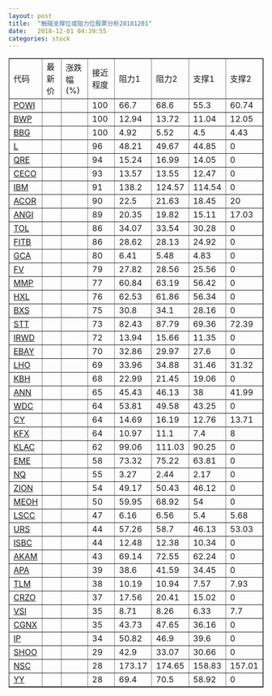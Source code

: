 ```yaml
---
layout: post
title:  "触碰支撑位或阻力位股票分析20181201"
date:   2018-12-01 04:39:55
categories: stock
---
```

<script type="text/javascript">
var stockList = []
stockList.push('gb_powi');
stockList.push('gb_bwp');
stockList.push('gb_bbg');
stockList.push('gb_l');
stockList.push('gb_qre');
stockList.push('gb_ceco');
stockList.push('gb_ibm');
stockList.push('gb_acor');
stockList.push('gb_angi');
stockList.push('gb_tol');
stockList.push('gb_fitb');
stockList.push('gb_gca');
stockList.push('gb_fv');
stockList.push('gb_mmp');
stockList.push('gb_hxl');
stockList.push('gb_bxs');
stockList.push('gb_stt');
stockList.push('gb_irwd');
stockList.push('gb_ebay');
stockList.push('gb_lho');
stockList.push('gb_kbh');
stockList.push('gb_ann');
stockList.push('gb_wdc');
stockList.push('gb_cy');
stockList.push('gb_kfx');
stockList.push('gb_klac');
stockList.push('gb_eme');
stockList.push('gb_nq');
stockList.push('gb_zion');
stockList.push('gb_meoh');
stockList.push('gb_lscc');
stockList.push('gb_urs');
stockList.push('gb_isbc');
stockList.push('gb_akam');
stockList.push('gb_apa');
stockList.push('gb_tlm');
stockList.push('gb_crzo');
stockList.push('gb_vsi');
stockList.push('gb_cgnx');
stockList.push('gb_ip');
stockList.push('gb_shoo');
stockList.push('gb_nsc');
stockList.push('gb_yy');
</script>
<table border="1">
 <tr>
 <td>代码</td>
 <td>最新价</td>
 <td>涨跌幅(%)</td>
 <td>接近程度</td>
 <td>阻力1</td>
 <td>阻力2</td>
 <td>支撑1</td>
 <td>支撑2</td>
</tr>
  <tr id="powi" class="green">
  <td><a href="http://stock.finance.sina.com.cn/usstock/quotes/POWI.html" target="_blank">POWI</a></td><td></td><td></td><td>100</td><td>66.7</td><td>68.6</td><td>55.3</td><td>60.74</td></tr>
  <tr id="bwp" class="green">
  <td><a href="http://stock.finance.sina.com.cn/usstock/quotes/BWP.html" target="_blank">BWP</a></td><td></td><td></td><td>100</td><td>12.94</td><td>13.72</td><td>11.04</td><td>12.05</td></tr>
  <tr id="bbg" class="red">
  <td><a href="http://stock.finance.sina.com.cn/usstock/quotes/BBG.html" target="_blank">BBG</a></td><td></td><td></td><td>100</td><td>4.92</td><td>5.52</td><td>4.5</td><td>4.43</td></tr>
  <tr id="l" class="red">
  <td><a href="http://stock.finance.sina.com.cn/usstock/quotes/L.html" target="_blank">L</a></td><td></td><td></td><td>96</td><td>48.21</td><td>49.67</td><td>44.85</td><td>0</td></tr>
  <tr id="qre" class="red">
  <td><a href="http://stock.finance.sina.com.cn/usstock/quotes/QRE.html" target="_blank">QRE</a></td><td></td><td></td><td>94</td><td>15.24</td><td>16.99</td><td>14.05</td><td>0</td></tr>
  <tr id="ceco" class="red">
  <td><a href="http://stock.finance.sina.com.cn/usstock/quotes/CECO.html" target="_blank">CECO</a></td><td></td><td></td><td>93</td><td>13.57</td><td>13.55</td><td>12.47</td><td>0</td></tr>
  <tr id="ibm" class="red">
  <td><a href="http://stock.finance.sina.com.cn/usstock/quotes/IBM.html" target="_blank">IBM</a></td><td></td><td></td><td>91</td><td>138.2</td><td>124.57</td><td>114.54</td><td>0</td></tr>
  <tr id="acor" class="green">
  <td><a href="http://stock.finance.sina.com.cn/usstock/quotes/ACOR.html" target="_blank">ACOR</a></td><td></td><td></td><td>90</td><td>22.5</td><td>21.63</td><td>18.45</td><td>20</td></tr>
  <tr id="angi" class="green">
  <td><a href="http://stock.finance.sina.com.cn/usstock/quotes/ANGI.html" target="_blank">ANGI</a></td><td></td><td></td><td>89</td><td>20.35</td><td>19.82</td><td>15.11</td><td>17.03</td></tr>
  <tr id="tol" class="red">
  <td><a href="http://stock.finance.sina.com.cn/usstock/quotes/TOL.html" target="_blank">TOL</a></td><td></td><td></td><td>86</td><td>34.07</td><td>33.54</td><td>30.28</td><td>0</td></tr>
  <tr id="fitb" class="red">
  <td><a href="http://stock.finance.sina.com.cn/usstock/quotes/FITB.html" target="_blank">FITB</a></td><td></td><td></td><td>86</td><td>28.62</td><td>28.13</td><td>24.92</td><td>0</td></tr>
  <tr id="gca" class="green">
  <td><a href="http://stock.finance.sina.com.cn/usstock/quotes/GCA.html" target="_blank">GCA</a></td><td></td><td></td><td>80</td><td>6.41</td><td>5.48</td><td>4.83</td><td>0</td></tr>
  <tr id="fv" class="red">
  <td><a href="http://stock.finance.sina.com.cn/usstock/quotes/FV.html" target="_blank">FV</a></td><td></td><td></td><td>79</td><td>27.82</td><td>28.56</td><td>25.56</td><td>0</td></tr>
  <tr id="mmp" class="red">
  <td><a href="http://stock.finance.sina.com.cn/usstock/quotes/MMP.html" target="_blank">MMP</a></td><td></td><td></td><td>77</td><td>60.84</td><td>63.19</td><td>56.42</td><td>0</td></tr>
  <tr id="hxl" class="red">
  <td><a href="http://stock.finance.sina.com.cn/usstock/quotes/HXL.html" target="_blank">HXL</a></td><td></td><td></td><td>76</td><td>62.53</td><td>61.86</td><td>56.34</td><td>0</td></tr>
  <tr id="bxs" class="red">
  <td><a href="http://stock.finance.sina.com.cn/usstock/quotes/BXS.html" target="_blank">BXS</a></td><td></td><td></td><td>75</td><td>30.8</td><td>34.1</td><td>28.16</td><td>0</td></tr>
  <tr id="stt" class="green">
  <td><a href="http://stock.finance.sina.com.cn/usstock/quotes/STT.html" target="_blank">STT</a></td><td></td><td></td><td>73</td><td>82.43</td><td>87.79</td><td>69.36</td><td>72.39</td></tr>
  <tr id="irwd" class="red">
  <td><a href="http://stock.finance.sina.com.cn/usstock/quotes/IRWD.html" target="_blank">IRWD</a></td><td></td><td></td><td>72</td><td>13.94</td><td>15.66</td><td>11.35</td><td>0</td></tr>
  <tr id="ebay" class="red">
  <td><a href="http://stock.finance.sina.com.cn/usstock/quotes/EBAY.html" target="_blank">EBAY</a></td><td></td><td></td><td>70</td><td>32.86</td><td>29.97</td><td>27.6</td><td>0</td></tr>
  <tr id="lho" class="green">
  <td><a href="http://stock.finance.sina.com.cn/usstock/quotes/LHO.html" target="_blank">LHO</a></td><td></td><td></td><td>69</td><td>33.96</td><td>34.88</td><td>31.46</td><td>31.32</td></tr>
  <tr id="kbh" class="red">
  <td><a href="http://stock.finance.sina.com.cn/usstock/quotes/KBH.html" target="_blank">KBH</a></td><td></td><td></td><td>68</td><td>22.99</td><td>21.45</td><td>19.06</td><td>0</td></tr>
  <tr id="ann" class="red">
  <td><a href="http://stock.finance.sina.com.cn/usstock/quotes/ANN.html" target="_blank">ANN</a></td><td></td><td></td><td>65</td><td>45.43</td><td>46.13</td><td>38</td><td>41.99</td></tr>
  <tr id="wdc" class="green">
  <td><a href="http://stock.finance.sina.com.cn/usstock/quotes/WDC.html" target="_blank">WDC</a></td><td></td><td></td><td>64</td><td>53.81</td><td>49.58</td><td>43.25</td><td>0</td></tr>
  <tr id="cy" class="green">
  <td><a href="http://stock.finance.sina.com.cn/usstock/quotes/CY.html" target="_blank">CY</a></td><td></td><td></td><td>64</td><td>14.69</td><td>16.19</td><td>12.76</td><td>13.71</td></tr>
  <tr id="kfx" class="green">
  <td><a href="http://stock.finance.sina.com.cn/usstock/quotes/KFX.html" target="_blank">KFX</a></td><td></td><td></td><td>64</td><td>10.97</td><td>11.1</td><td>7.4</td><td>8</td></tr>
  <tr id="klac" class="red">
  <td><a href="http://stock.finance.sina.com.cn/usstock/quotes/KLAC.html" target="_blank">KLAC</a></td><td></td><td></td><td>62</td><td>99.06</td><td>111.03</td><td>90.25</td><td>0</td></tr>
  <tr id="eme" class="red">
  <td><a href="http://stock.finance.sina.com.cn/usstock/quotes/EME.html" target="_blank">EME</a></td><td></td><td></td><td>58</td><td>73.32</td><td>75.22</td><td>63.81</td><td>0</td></tr>
  <tr id="nq" class="green">
  <td><a href="http://stock.finance.sina.com.cn/usstock/quotes/NQ.html" target="_blank">NQ</a></td><td></td><td></td><td>55</td><td>3.27</td><td>2.44</td><td>2.17</td><td>0</td></tr>
  <tr id="zion" class="red">
  <td><a href="http://stock.finance.sina.com.cn/usstock/quotes/ZION.html" target="_blank">ZION</a></td><td></td><td></td><td>54</td><td>49.17</td><td>50.43</td><td>46.12</td><td>0</td></tr>
  <tr id="meoh" class="green">
  <td><a href="http://stock.finance.sina.com.cn/usstock/quotes/MEOH.html" target="_blank">MEOH</a></td><td></td><td></td><td>50</td><td>59.95</td><td>68.92</td><td>54</td><td>0</td></tr>
  <tr id="lscc" class="green">
  <td><a href="http://stock.finance.sina.com.cn/usstock/quotes/LSCC.html" target="_blank">LSCC</a></td><td></td><td></td><td>47</td><td>6.16</td><td>6.56</td><td>5.4</td><td>5.68</td></tr>
  <tr id="urs" class="green">
  <td><a href="http://stock.finance.sina.com.cn/usstock/quotes/URS.html" target="_blank">URS</a></td><td></td><td></td><td>44</td><td>57.26</td><td>58.7</td><td>46.13</td><td>53.03</td></tr>
  <tr id="isbc" class="red">
  <td><a href="http://stock.finance.sina.com.cn/usstock/quotes/ISBC.html" target="_blank">ISBC</a></td><td></td><td></td><td>44</td><td>12.48</td><td>12.38</td><td>10.34</td><td>0</td></tr>
  <tr id="akam" class="red">
  <td><a href="http://stock.finance.sina.com.cn/usstock/quotes/AKAM.html" target="_blank">AKAM</a></td><td></td><td></td><td>43</td><td>69.14</td><td>72.55</td><td>62.24</td><td>0</td></tr>
  <tr id="apa" class="green">
  <td><a href="http://stock.finance.sina.com.cn/usstock/quotes/APA.html" target="_blank">APA</a></td><td></td><td></td><td>39</td><td>38.6</td><td>41.59</td><td>34.45</td><td>0</td></tr>
  <tr id="tlm" class="green">
  <td><a href="http://stock.finance.sina.com.cn/usstock/quotes/TLM.html" target="_blank">TLM</a></td><td></td><td></td><td>38</td><td>10.19</td><td>10.94</td><td>7.57</td><td>7.93</td></tr>
  <tr id="crzo" class="red">
  <td><a href="http://stock.finance.sina.com.cn/usstock/quotes/CRZO.html" target="_blank">CRZO</a></td><td></td><td></td><td>37</td><td>17.56</td><td>20.41</td><td>15.02</td><td>0</td></tr>
  <tr id="vsi" class="green">
  <td><a href="http://stock.finance.sina.com.cn/usstock/quotes/VSI.html" target="_blank">VSI</a></td><td></td><td></td><td>35</td><td>8.71</td><td>8.26</td><td>6.33</td><td>7.7</td></tr>
  <tr id="cgnx" class="green">
  <td><a href="http://stock.finance.sina.com.cn/usstock/quotes/CGNX.html" target="_blank">CGNX</a></td><td></td><td></td><td>35</td><td>43.73</td><td>47.65</td><td>36.16</td><td>0</td></tr>
  <tr id="ip" class="red">
  <td><a href="http://stock.finance.sina.com.cn/usstock/quotes/IP.html" target="_blank">IP</a></td><td></td><td></td><td>34</td><td>50.82</td><td>46.9</td><td>39.6</td><td>0</td></tr>
  <tr id="shoo" class="green">
  <td><a href="http://stock.finance.sina.com.cn/usstock/quotes/SHOO.html" target="_blank">SHOO</a></td><td></td><td></td><td>29</td><td>42.9</td><td>33.07</td><td>30.66</td><td>0</td></tr>
  <tr id="nsc" class="red">
  <td><a href="http://stock.finance.sina.com.cn/usstock/quotes/NSC.html" target="_blank">NSC</a></td><td></td><td></td><td>28</td><td>173.17</td><td>174.65</td><td>158.83</td><td>157.01</td></tr>
  <tr id="yy" class="red">
  <td><a href="http://stock.finance.sina.com.cn/usstock/quotes/YY.html" target="_blank">YY</a></td><td></td><td></td><td>28</td><td>69.4</td><td>70.5</td><td>58.92</td><td>0</td></tr>
</table>
